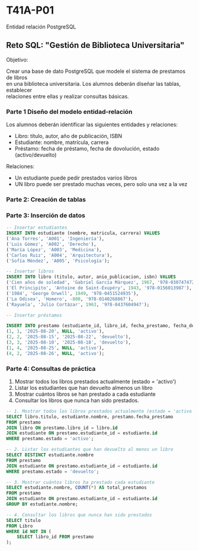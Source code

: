 # T41A-P01
Entidad relación PostgreSQL

## Reto SQL: "Gestión de Biblioteca Universitaria"

Objetivo:   

Crear una base de dato PostgreSQL que modele el sistema de prestamos de libros   
en una biblioteca universitaria. Los alumnos deberán diseñar las tablas, establecer    
relaciones entre ellas y realizar consultas básicas.   

### Parte 1 Diseño del modelo entidad-relación

Los alumnos deberán identificar las siguientes entidades y relaciones:   
- Libro: título, autor, año de publicación, ISBN   
- Estudiante: nombre, matrícula, carrera   
- Préstamo: fecha de préstamo, fecha de dovolución, estado (activo/devuelto)   

Relaciones:   
- Un estudiante puede pedir prestados varios libros   
- UN libro puede ser prestado muchas veces, pero solo una vez a la vez   

### Parte 2: Creación de tablas

### Parte 3: Inserción de datos
```sql
-- Insertar estudiantes
INSERT INTO estudiante (nombre, matricula, carrera) VALUES
('Ana Torres', 'A001', 'Ingeniería'),
('Luis Gómez', 'A002', 'Derecho'),
('María López', 'A003', 'Medicina'),
('Carlos Ruiz', 'A004', 'Arquitectura'),
('Sofía Méndez', 'A005', 'Psicología');

-- Insertar libros
INSERT INTO libro (titulo, autor, anio_publicacion, isbn) VALUES
('Cien años de soledad', 'Gabriel García Márquez', 1967, '978-0307474728'),
('El Principito', 'Antoine de Saint-Exupéry', 1943, '978-0156013987'),
('1984', 'George Orwell', 1949, '978-0451524935'),
('La Odisea', 'Homero', -800, '978-0140268867'),
('Rayuela', 'Julio Cortázar', 1963, '978-8437604947');

-- Insertar préstamos

INSERT INTO prestamo (estudiante_id, libro_id, fecha_prestamo, fecha_devolucion, estado) VALUES
(1, 1, '2025-08-20', NULL, 'activo'),
(2, 2, '2025-08-15', '2025-08-22', 'devuelto'),
(3, 3, '2025-08-10', '2025-08-18', 'devuelto'),
(1, 4, '2025-08-25', NULL, 'activo'),
(4, 2, '2025-08-26', NULL, 'activo');
```
### Parte 4: Consultas de práctica

1. Mostrar todos los libros prestados actualmente (estado = 'activo')    
2. Listar los estudiantes que han devuelto almenos  un libro   
3. Mostrar cuántos libros se han prestado a cada estudiante   
4. Consultar los libros que nunca han sido prestados.   

```sql
-- 1. Mostrar todos los libros prestados actualmente (estado = 'activo')
SELECT libro.titulo, estudiante.nombre, prestamo.fecha_prestamo
FROM prestamo
JOIN libro ON prestamo.libro_id = libro.id
JOIN estudiante ON prestamo.estudiante_id = estudiante.id
WHERE prestamo.estado = 'activo';

-- 2. Listar los estudiantes que han devuelto al menos un libro
SELECT DISTINCT estudiante.nombre
FROM prestamo
JOIN estudiante ON prestamo.estudiante_id = estudiante.id
WHERE prestamo.estado = 'devuelto';

-- 3. Mostrar cuántos libros ha prestado cada estudiante
SELECT estudiante.nombre, COUNT(*) AS total_prestamos
FROM prestamo
JOIN estudiante ON prestamo.estudiante_id = estudiante.id
GROUP BY estudiante.nombre;

-- 4. Consultar los libros que nunca han sido prestados
SELECT titulo
FROM Libro
WHERE id NOT IN (
    SELECT libro_id FROM prestamo
);

```


